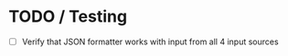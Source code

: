 TODO / Testing
==============

- [ ] Verify that JSON formatter works with input from all 4 input sources

